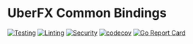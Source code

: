 # UberFX Common Bindings

[![Testing](https://github.com/CodeLieutenant/uberfx-common/actions/workflows/test.yml/badge.svg)](https://github.com/CodeLieutenant/uberfx-common/actions/workflows/test.yml)
[![Linting](https://github.com/CodeLieutenant/uberfx-common/actions/workflows/lint.yml/badge.svg)](https://github.com/CodeLieutenant/uberfx-common/actions/workflows/lint.yml)
[![Security](https://github.com/CodeLieutenant/uberfx-common/actions/workflows/security.yml/badge.svg)](https://github.com/CodeLieutenant/uberfx-common/actions/workflows/security.yml)
[![codecov](https://codecov.io/gh/CodeLieutenant/uberfx-common/graph/badge.svg?token=opB123xE25)](https://codecov.io/gh/CodeLieutenant/uberfx-common)
[![Go Report Card](https://goreportcard.com/badge/github.com/CodeLieutenant/uberfx-common)](https://goreportcard.com/report/github.com/CodeLieutenant/uberfx-common)
